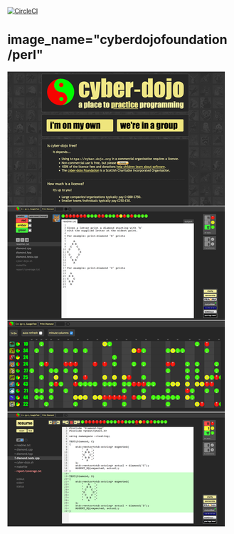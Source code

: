 [![CircleCI](https://circleci.com/gh/cyber-dojo-languages/perl.svg?style=svg)](https://circleci.com/gh/cyber-dojo-languages/perl)

# image_name="cyberdojofoundation/perl"

![cyber-dojo.org home page](https://github.com/cyber-dojo/cyber-dojo/blob/master/shared/home_page_snapshot.png)
